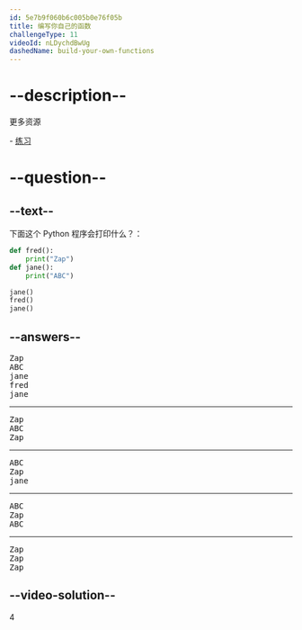 ```yaml
---
id: 5e7b9f060b6c005b0e76f05b
title: 编写你自己的函数
challengeType: 11
videoId: nLDychdBwUg
dashedName: build-your-own-functions
---
```


# --description--

更多资源

\- [练习](https://www.youtube.com/watch?v=ksvGhDsjtpw)

# --question--

## --text--

下面这个 Python 程序会打印什么？：

```python
def fred():
    print("Zap")
def jane():
    print("ABC")

jane()
fred()
jane()
```

## --answers--

<pre>Zap
ABC
jane
fred
jane</pre>

---

<pre>Zap
ABC
Zap</pre>

---

<pre>ABC
Zap
jane</pre>

---

<pre>ABC
Zap
ABC</pre>

---

<pre>Zap
Zap
Zap</pre>

## --video-solution--

4
